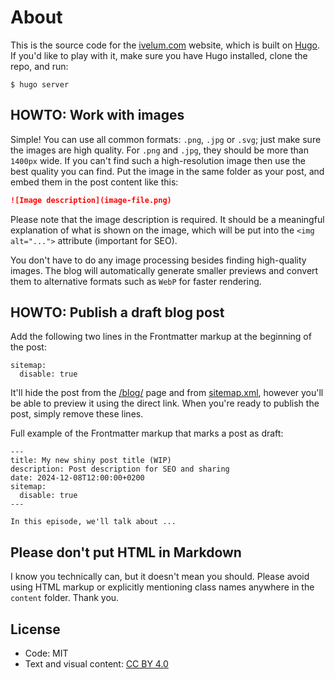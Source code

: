 # About

This is the source code for the [ivelum.com](https://ivelum.com) website, which
is built on [Hugo](https://gohugo.io). If you'd like to play with it, make sure
you have Hugo installed, clone the repo, and run:

```shell
$ hugo server
```

## HOWTO: Work with images

Simple! You can use all common formats: `.png`, `.jpg` or `.svg`; just make
sure the images are high quality. For `.png` and `.jpg`, they should be more
than `1400px` wide. If you can't find such a high-resolution image then use
the best quality you can find. Put the image in the same folder as your post,
and embed them in the post content like this:

```markdown
![Image description](image-file.png)
```
Please note that the image description is required. It should be a meaningful
explanation of what is shown on the image, which will be put into the
`<img alt="...">` attribute (important for SEO).

You don't have to do any image processing besides finding high-quality images.
The blog will automatically generate smaller previews and convert them to
alternative formats such as `WebP` for faster rendering.

## HOWTO: Publish a draft blog post

Add the following two lines in the Frontmatter markup at the beginning of the
post:

```
sitemap:
  disable: true
```

It'll hide the post from the [/blog/](https://ivelum.com/blog/) page and from
[sitemap.xml](https://ivelum.com/sitemap.xml), however you'll be able to preview it using the direct link. When
you're ready to publish the post, simply remove these lines.

Full example of the Frontmatter markup that marks a post as draft:

```
---
title: My new shiny post title (WIP)
description: Post description for SEO and sharing
date: 2024-12-08T12:00:00+0200
sitemap:
  disable: true
---

In this episode, we'll talk about ...
```

## Please don't put HTML in Markdown

I know you technically can, but it doesn't mean you should. Please avoid using
HTML markup or explicitly mentioning class names anywhere in the `content`
folder. Thank you.

## License

- Code: MIT
- Text and visual content: [CC BY 4.0](https://creativecommons.org/licenses/by/4.0/)
